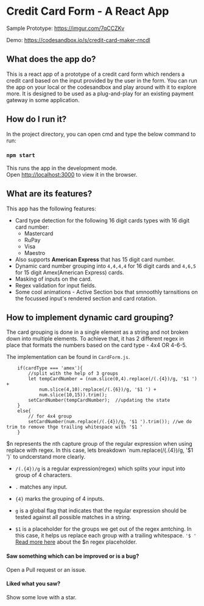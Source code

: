 # Credit Card Form - A React App

Sample Prototype:  https://imgur.com/7qCCZKv

Demo: https://codesandbox.io/s/credit-card-maker-rncdl

## What does the app do?

This is a react app of a prototype of a credit card form which renders a credit card based on the input provided by the user in the form.
You can run the app on your local or the codesandbox and play around with it to explore more.
It is designed to be used as a plug-and-play for an existing payment gateway in some application.
## How do I run it?

In the project directory, you can open cmd and type the below command to run:

### `npm start`

This runs the app in the development mode.\
Open [http://localhost:3000](http://localhost:3000) to view it in the browser.


## What are its features?

This app has the following features:
- Card type detection for the following 16 digit cards types with 16 digit card number:
  * Mastercard
  * RuPay
  * Visa
  * Maestro
- Also supports **American Express** that has 15 digit card number.
- Dynamic card number grouping into `4,4,4,4` for 16 digit cards and `4,6,5` for 15 digit Amex(American Express) cards.
- Masking of inputs on the card.
- Regex validation for input fields.
- Some cool animations - Active Section box that smnoothly tarnsitions on the focussed input's rendered section and card rotation.

## How to implement dynamic card grouping?

The card grouping is done in a single element as a string and not broken down into multiple elements.
To achieve that, it has 2 different regex in place that formats the numbers based on the card type - 4x4 OR 4-6-5.

The implementation can be found in `CardForm.js`.

```
    if(cardType === 'amex'){
        //split with the help of 3 groups
        let tempCardNumber = (num.slice(0,4).replace(/(.{4})/g, '$1 ') + 
            num.slice(4,10).replace(/(.{6})/g, '$1 ') +
            num.slice(10,15)).trim();
        setCardNumber(tempCardNumber);  //updating the state
    }
    else{
        // for 4x4 group
        setCardNumber(num.replace(/(.{4})/g, '$1 ').trim()); //we do trim to remove thge trailing whitespace with '$1 '
    }
```

$n represents the nth capture group of the regular expression when using replace with regex.
In this case, lets breakdown `num.replace(/(.{4})/g, '$1 ')` to undcerstand more clearly.

* `/(.{4})/g` is a regular expression(regex) which splits your input into group of 4 characters.
* `.` matches any input.
* `{4}` marks the grouping of 4 inputs.
* `g` is a global flag that  indicates that the regular expression should be tested against all possible matches in a string.

* `$1` is a placeholder for the groups we get out of the regex amtching. In this case, it helps us replace each group with a trailing whitespace. `'$ '` 
[Read more here](https://developer.mozilla.org/en-US/docs/Web/JavaScript/Reference/Global_Objects/RegExp/n) about the $n regex placeholder.


#### Saw something which can be improved or is a bug? 
Open a Pull request or an issue.

#### Liked what you saw?
Show some love with a star.